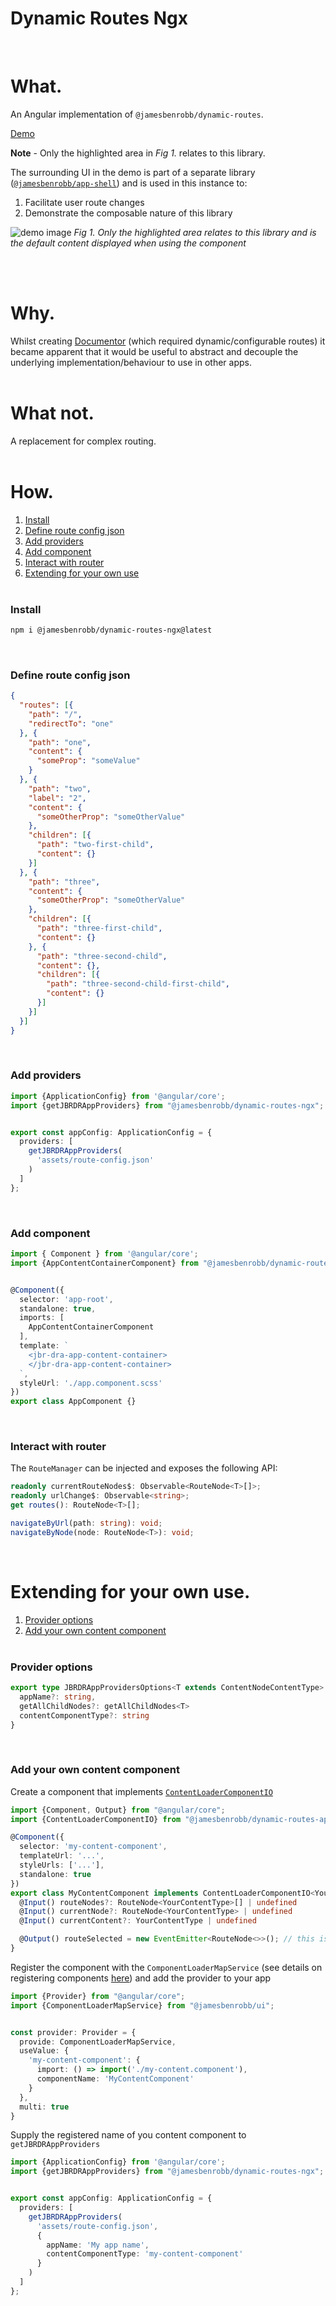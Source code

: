 # Dynamic Routes Ngx
<br/>

# What.

An Angular implementation of `@jamesbenrobb/dynamic-routes`.

[Demo](https://app-shell.jamesrobb.work/dynamic-routes-demo)

**Note** - Only the highlighted area in *Fig 1.* relates to this library.

The surrounding UI in the demo is part of a separate library ([`@jamesbenrobb/app-shell`](https://github.com/jamesbrobb/app-shell)) and is used in this instance to:

1. Facilitate user route changes
2. Demonstrate the composable nature of this library

![demo image](images/demo.png)
*Fig 1. Only the highlighted area relates to this library and is the default content displayed when using the <jbr-dra-app-content-container> component*

<br/><br/>

# Why.

Whilst creating [Documentor](https://github.com/jamesbrobb/documentor) (which required dynamic/configurable routes) it became apparent that it would be useful to abstract and decouple the underlying implementation/behaviour to use in other apps.
<br/><br/>

# What not.

A replacement for complex routing.
<br/><br/>

# How.

1. [Install](#install)
2. [Define route config json](#define-route-config-json)
3. [Add providers](#add-providers)
4. [Add component](#add-component)
5. [Interact with router](#interact-with-router)
6. [Extending for your own use](#extending-for-your-own-use)
<br/><br/>

### Install

```bash
npm i @jamesbenrobb/dynamic-routes-ngx@latest
```
<br/>

### Define route config json

```json
{
  "routes": [{
    "path": "/",
    "redirectTo": "one"
  }, {
    "path": "one",
    "content": {
      "someProp": "someValue"
    }
  }, {
    "path": "two",
    "label": "2",
    "content": {
      "someOtherProp": "someOtherValue"
    },
    "children": [{
      "path": "two-first-child",
      "content": {}
    }]
  }, {
    "path": "three",
    "content": {
      "someOtherProp": "someOtherValue"
    },
    "children": [{
      "path": "three-first-child",
      "content": {}
    }, {
      "path": "three-second-child",
      "content": {},
      "children": [{
        "path": "three-second-child-first-child",
        "content": {}
      }]
    }]
  }]
}
```
<br/>

### Add providers

```ts
import {ApplicationConfig} from '@angular/core';
import {getJBRDRAppProviders} from "@jamesbenrobb/dynamic-routes-ngx";


export const appConfig: ApplicationConfig = {
  providers: [
    getJBRDRAppProviders(
      'assets/route-config.json'
    )
  ]
};
```
<br/>

### Add component

```ts
import { Component } from '@angular/core';
import {AppContentContainerComponent} from "@jamesbenrobb/dynamic-routes-ngx";


@Component({
  selector: 'app-root',
  standalone: true,
  imports: [
    AppContentContainerComponent
  ],
  template: `
    <jbr-dra-app-content-container>
    </jbr-dra-app-content-container>
  `,
  styleUrl: './app.component.scss'
})
export class AppComponent {}
```
<br/>

### Interact with router

The `RouteManager` can be injected and exposes the following API:

```ts
readonly currentRouteNodes$: Observable<RouteNode<T>[]>;
readonly urlChange$: Observable<string>;
get routes(): RouteNode<T>[];
```
```ts
navigateByUrl(path: string): void;
navigateByNode(node: RouteNode<T>): void;
```
<br/>

# Extending for your own use.

1. [Provider options](#provider-options)
2. [Add your own content component](#add-your-own-content-component)
<br/><br/>
 
### Provider options

```ts
export type JBRDRAppProvidersOptions<T extends ContentNodeContentType> = {
  appName?: string,
  getAllChildNodes?: getAllChildNodes<T>
  contentComponentType?: string
}
```
<br/>

### Add your own content component

Create a component that implements [`ContentLoaderComponentIO`](https://github.com/jamesbrobb/dynamic-routes/blob/main/libraries/dynamic-routes-ngx/src/lib/components/app-content-loader/app-content-loader.directive.ts)

```ts
import {Component, Output} from "@angular/core";
import {ContentLoaderComponentIO} from "@jamesbenrobb/dynamic-routes-app";

@Component({
  selector: 'my-content-component',
  templateUrl: '...',
  styleUrls: ['...'],
  standalone: true
})
export class MyContentComponent implements ContentLoaderComponentIO<YourContentType> {
  @Input() routeNodes?: RouteNode<YourContentType>[] | undefined
  @Input() currentNode?: RouteNode<YourContentType> | undefined
  @Input() currentContent?: YourContentType | undefined

  @Output() routeSelected = new EventEmitter<RouteNode<>>(); // this is optional
}
```

Register the component with the `ComponentLoaderMapService` (see details on registering components [here](https://github.com/jamesbrobb/jbr/tree/main/libraries/ui/src/lib/component-loader)) and add the provider to your app

```ts
import {Provider} from "@angular/core";
import {ComponentLoaderMapService} from "@jamesbenrobb/ui";


const provider: Provider = {
  provide: ComponentLoaderMapService,
  useValue: {
    'my-content-component': {
      import: () => import('./my-content.component'),
      componentName: 'MyContentComponent'
    }
  },
  multi: true
}
```

Supply the registered name of you content component to `getJBRDRAppProviders`

```ts
import {ApplicationConfig} from '@angular/core';
import {getJBRDRAppProviders} from "@jamesbenrobb/dynamic-routes-ngx";


export const appConfig: ApplicationConfig = {
  providers: [
    getJBRDRAppProviders(
      'assets/route-config.json',
      {
        appName: 'My app name',
        contentComponentType: 'my-content-component'
      }
    )
  ]
};
```
